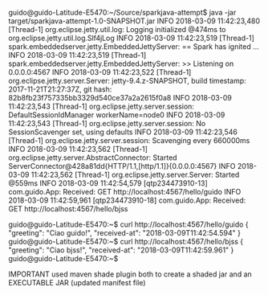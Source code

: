 guido@guido-Latitude-E5470:~/Source/sparkjava-attempt$ java -jar target/sparkjava-attempt-1.0-SNAPSHOT.jar 
INFO  2018-03-09 11:42:23,480 [Thread-1] org.eclipse.jetty.util.log: Logging initialized @474ms to org.eclipse.jetty.util.log.Slf4jLog
INFO  2018-03-09 11:42:23,519 [Thread-1] spark.embeddedserver.jetty.EmbeddedJettyServer: == Spark has ignited ...
INFO  2018-03-09 11:42:23,519 [Thread-1] spark.embeddedserver.jetty.EmbeddedJettyServer: >> Listening on 0.0.0.0:4567
INFO  2018-03-09 11:42:23,522 [Thread-1] org.eclipse.jetty.server.Server: jetty-9.4.z-SNAPSHOT, build timestamp: 2017-11-21T21:27:37Z, git hash: 82b8fb23f757335bb3329d540ce37a2a2615f0a8
INFO  2018-03-09 11:42:23,543 [Thread-1] org.eclipse.jetty.server.session: DefaultSessionIdManager workerName=node0
INFO  2018-03-09 11:42:23,543 [Thread-1] org.eclipse.jetty.server.session: No SessionScavenger set, using defaults
INFO  2018-03-09 11:42:23,546 [Thread-1] org.eclipse.jetty.server.session: Scavenging every 660000ms
INFO  2018-03-09 11:42:23,562 [Thread-1] org.eclipse.jetty.server.AbstractConnector: Started ServerConnector@428a81dd{HTTP/1.1,[http/1.1]}{0.0.0.0:4567}
INFO  2018-03-09 11:42:23,562 [Thread-1] org.eclipse.jetty.server.Server: Started @559ms
INFO  2018-03-09 11:42:54,579 [qtp234473910-13] com.guido.App: Received: GET http://localhost:4567/hello/guido
INFO  2018-03-09 11:42:59,961 [qtp234473910-18] com.guido.App: Received: GET http://localhost:4567/hello/bjss

guido@guido-Latitude-E5470:~$ curl http://localhost:4567/hello/guido
{
    "greeting": "Ciao guido!",
    "received-at": "2018-03-09T11:42:54.594"
}
guido@guido-Latitude-E5470:~$ curl http://localhost:4567/hello/bjss
{
    "greeting": "Ciao bjss!",
    "received-at": "2018-03-09T11:42:59.961"
}
guido@guido-Latitude-E5470:~$ 

IMPORTANT used maven shade plugin both to create a shaded jar and an EXECUTABLE JAR (updated manifest file)
